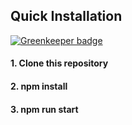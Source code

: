 ## Quick Installation

[![Greenkeeper badge](https://badges.greenkeeper.io/salesforce-ux/demo_slds_heroku.svg)](https://greenkeeper.io/)

#### 1. Clone this repository

#### 2. npm install

#### 3. npm run start
